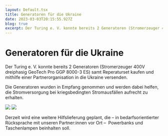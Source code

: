 ```yaml
---
layout: Default.tsx
title: Generatoren für die Ukraine
date: 2023-03-03T20:15:55.927Z
blog: true
excerpt: Der Turing e. V. konnte bereits 2 Generatoren (Stromerzeuger 400V dreiphasig GeoTech Pro GGP 8000-3 ES) samt Reperaturset kaufen und mithilfe einer Partnerorganisation in die Ukraine versenden.
---
```


# Generatoren für die Ukraine

Der Turing e. V. konnte bereits 2 Generatoren (Stromerzeuger 400V dreiphasig
GeoTech Pro GGP 8000-3 ES) samt Reperaturset kaufen und mithilfe einer
Partnerorganisation in die Ukraine versenden.

Die Generatoren wurden in Empfang genommen und werden dabei helfen, die
Stromversorgung bei kriegsbedingten Stromausfällen aufrecht zu erhalten.

![](/media/images/generatoren.jpeg) ![](/media/images/generator-ukraine.jpeg)

Derzeit wird eine weitere Hilfslieferung geplant, die – in bedarfsorientierter
Rücksprache mit unseren Partner:innen vor Ort –  Powerbanks und Taschenlampen
beinhalten soll.
